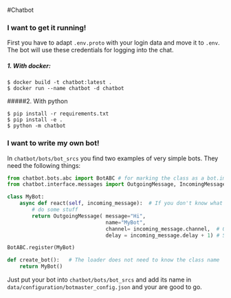 #Chatbot

### I want to get it running!

First you have to adapt `.env.proto` with your login data and move it to `.env`. 
The bot will use these credentials for logging into the chat.

##### 1. With docker:
```shell script
$ docker build -t chatbot:latest .
$ docker run --name chatbot -d chatbot
```

#####2. With python
```shell script
$ pip install -r requirements.txt
$ pip install -e .
$ python -m chatbot 
```

### I want to write my own bot!

In `chatbot/bots/bot_srcs` you find two examples of very simple bots.
They need the following things:

```python
from chatbot.bots.abc import BotABC # for marking the class as a bot.import 
from chatbot.interface.messages import OutgoingMessage, IncomingMessage

class MyBot:
    async def react(self, incoming_message):  # If you don't know what that async means, you can ignore it
        # do some stuff
        return OutgoingMessage( message="Hi", 
                                name="MyBot", 
                                channel= incoming_message.channel,  # Or any other channel we are listening to
                                delay = incoming_message.delay + 1) # So we answer on the right message

BotABC.register(MyBot)

def create_bot():   # The loader does not need to know the class name
    return MyBot()
```

Just put your bot into `chatbot/bots/bot_srcs` and add its name in `data/configuration/botmaster_config.json` and your are good to go.